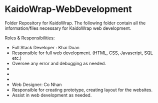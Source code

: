 # KaidoWrap-WebDevelopment
Folder Repository for KaidoWrap.
The following folder contain all the information/files necessary for KaidoWrap web development.

Roles & Responsibilities:
* Full Stack Developer : Khai Doan
* Responsible for full web development. (HTML, CSS, Javascript, SQL etc.)
* Oversee any error and debugging as needed.
*
*
*
* Web Designer: Co Nhan
* Responsible for creating prototype, creating layout for the websites.
* Assist in web development as needed.
